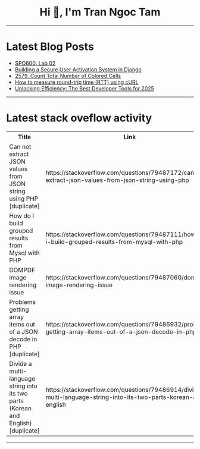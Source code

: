 <h1 align="center">Hi 👋, I'm Tran Ngoc Tam</h1>

---

# Latest Blog Posts 
<!-- BLOG-POST-LIST:START -->
- [SPO600: Lab 02](https://dev.to/amullagaliev/spo600-lab-02-38e8)
- [Building a Secure User Activation System in Django](https://dev.to/ndourc/building-a-secure-user-activation-system-in-django-3nil)
- [2579. Count Total Number of Colored Cells](https://dev.to/mdarifulhaque/2579-count-total-number-of-colored-cells-10ef)
- [How to measure round-trip time &lpar;RTT&rpar; using cURL](https://dev.to/logrocket/how-to-measure-round-trip-time-rtt-using-curl-32og)
- [Unlocking Efficiency: The Best Developer Tools for 2025](https://dev.to/jetthoughts/unlocking-efficiency-the-best-developer-tools-for-2025-3daa)
<!-- BLOG-POST-LIST:END -->

---

# Latest stack oveflow activity
<table>
  <tr><th>Title</th><th>Link</th></tr>
  <!-- STACKOVERFLOW:START --><tr><td>Can not extract JSON values from JSON string using PHP [duplicate]</td><td>https://stackoverflow.com/questions/79487172/can-not-extract-json-values-from-json-string-using-php</td></tr><tr><td>How do I build grouped results from Mysql with PHP</td><td>https://stackoverflow.com/questions/79487111/how-do-i-build-grouped-results-from-mysql-with-php</td></tr><tr><td>DOMPDF image rendering issue</td><td>https://stackoverflow.com/questions/79487060/dompdf-image-rendering-issue</td></tr><tr><td>Problems getting array items out of a JSON decode in PHP [duplicate]</td><td>https://stackoverflow.com/questions/79486932/problems-getting-array-items-out-of-a-json-decode-in-php</td></tr><tr><td>Divide a multi-language string into its two parts &lpar;Korean and English&rpar; [duplicate]</td><td>https://stackoverflow.com/questions/79486914/divide-a-multi-language-string-into-its-two-parts-korean-and-english</td></tr><!-- STACKOVERFLOW:END -->
</table>

---


